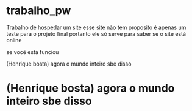 # trabalho_pw
<head>
Trabalho de hospedar um site
esse site não tem proposito é apenas um teste para o projeto final
portanto ele só serve para saber se o site está online

se você está funciou 

(Henrique bosta) 
agora o mundo inteiro sbe disso
<head/>
  <body>
    <h1>
      (Henrique bosta) 
agora o mundo inteiro sbe disso
     <h1/>
      <body/>
